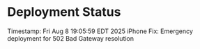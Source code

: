 # Deployment Status
Timestamp: Fri Aug  8 19:05:59 EDT 2025
iPhone Fix: Emergency deployment for 502 Bad Gateway resolution
